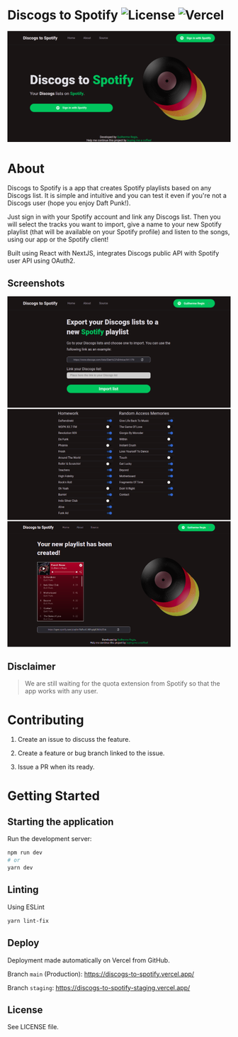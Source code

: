 # Discogs to Spotify ![License](https://img.shields.io/badge/license-GPL-blue) ![Vercel](https://vercelbadge.vercel.app/api/gregisb/Discogs-to-Spotify)


<img src="./public/images/home.png" alt="Discogs to Spotify" />

# About

Discogs to Spotify is a app that creates Spotify playlists based on any Discogs list.
It is simple and intuitive and you can test it even if you're not a Discogs user (hope you enjoy Daft Punk!).

Just sign in with your Spotify account and link any Discogs list. Then you will select the tracks you want to import, give a name to your new Spotify playlist (that will be available on your Spotify profile) and listen to the songs, using our app or the Spotify client!

Built using React with NextJS, integrates Discogs public API with Spotify user API using OAuth2.


## Screenshots

<img src="./public/images/collection1.png" alt="Discogs to Spotify"  />
<img src="./public/images/collection2.png" alt="Discogs to Spotify"  />
<img src="./public/images/result.png" alt="Discogs to Spotify"  />

## Disclaimer

> We are still waiting for the quota extension from Spotify so that the app works with any user.
>


# Contributing

1. Create an issue to discuss the feature.

2. Create a feature or bug branch linked to the issue.

3. Issue a PR when its ready.


# Getting Started

## Starting the application

Run the development server:

```bash
npm run dev
# or
yarn dev
```

## Linting

Using ESLint

```bash
yarn lint-fix
```

## Deploy

Deployment made automatically on Vercel from GitHub.

Branch `main` (Production): https://discogs-to-spotify.vercel.app/

Branch `staging`: https://discogs-to-spotify-staging.vercel.app/



## License

See LICENSE file.
